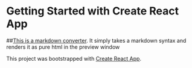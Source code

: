# Getting Started with Create React App

##[This is a markdown converter](https://bestbynature.github.io/converter). It simply takes a markdown syntax and renders it as pure html in the preview window




This project was bootstrapped with [Create React App](https://github.com/facebook/create-react-app).


